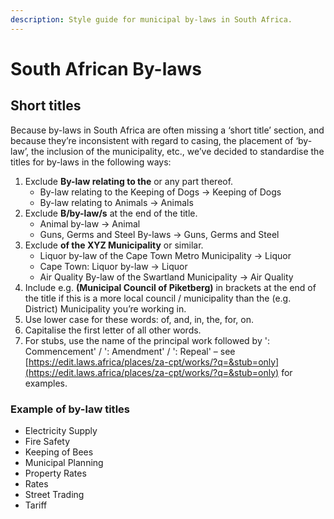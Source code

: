 ```yaml
---
description: Style guide for municipal by-laws in South Africa.
---
```


# South African By-laws

## Short titles

Because by-laws in South Africa are often missing a ‘short title’ section, and because they’re inconsistent with regard to casing, the placement of ‘by-law’, the inclusion of the municipality, etc., we’ve decided to standardise the titles for by-laws in the following ways:

1. Exclude **By-law relating to the** or any part thereof.
   * By-law relating to the Keeping of Dogs → Keeping of Dogs
   * By-law relating to Animals → Animals
2. Exclude **B/by-law/s** at the end of the title.
   * Animal by-law → Animal
   * Guns, Germs and Steel By-laws → Guns, Germs and Steel
3. Exclude **of the XYZ Municipality** or similar.
   * Liquor by-law of the Cape Town Metro Municipality → Liquor
   * Cape Town: Liquor by-law  → Liquor
   * Air Quality By-law of the Swartland Municipality → Air Quality
4. Include e.g. **\(Municipal Council of Piketberg\)** in brackets at the end of the title if this is a more local council / municipality than the \(e.g. District\) Municipality you’re working in.
5. Use lower case for these words: of, and, in, the, for, on.
6. Capitalise the first letter of all other words.
7. For stubs, use the name of the principal work followed by ': Commencement' /  ': Amendment' / ': Repeal' – see [https://edit.laws.africa/places/za-cpt/works/?q=&stub=only](https://edit.laws.africa/places/za-cpt/works/?q=&stub=only) for examples.

### **Example of by-law titles**

* Electricity Supply
* Fire Safety
* Keeping of Bees
* Municipal Planning
* Property Rates
* Rates
* Street Trading
* Tariff

